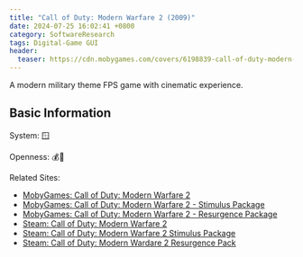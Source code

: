 ```yaml
---
title: "Call of Duty: Modern Warfare 2 (2009)"
date: 2024-07-25 16:02:41 +0800
category: SoftwareResearch
tags: Digital-Game GUI
header:
  teaser: https://cdn.mobygames.com/covers/6198839-call-of-duty-modern-warfare-2-windows-front-cover.jpg
---
```


A modern military theme FPS game with cinematic experience.

## Basic Information

System: 🪟

Openness: 💰📕

Related Sites:

* [MobyGames: Call of Duty: Modern Warfare 2](https://www.mobygames.com/game/43382/call-of-duty-modern-warfare-2/)
* [MobyGames: Call of Duty: Modern Warfare 2 - Stimulus Package](https://www.mobygames.com/game/47077/call-of-duty-modern-warfare-2-stimulus-package/)
* [MobyGames: Call of Duty: Modern Warfare 2 - Resurgence Package](https://www.mobygames.com/game/47263/call-of-duty-modern-warfare-2-resurgence-package/)
* [Steam: Call of Duty: Modern Warfare 2](https://store.steampowered.com/app/10180/Call_of_Duty_Modern_Warfare_2_2009/)
* [Steam: Call of Duty: Modern Warfare 2 Stimulus Package](https://store.steampowered.com/app/10195/Call_of_Duty_Modern_Warfare_2_Stimulus_Package/)
* [Steam: Call of Duty: Modern Wardare 2 Resurgence Pack](https://store.steampowered.com/app/10196/Call_of_Duty_Modern_Warfare_2_Resurgence_Pack/)
